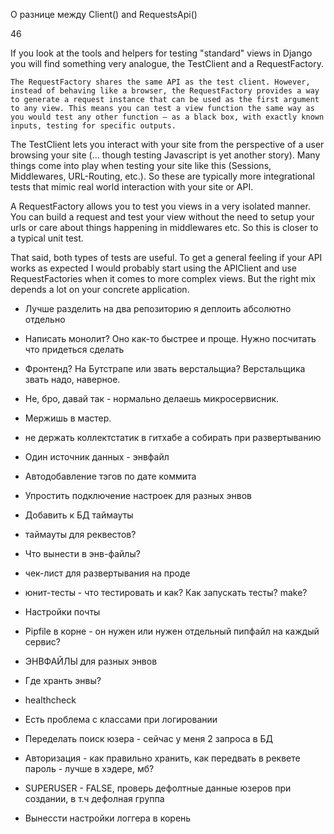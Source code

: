 

О разнице между Client() and RequestsApi()

46

If you look at the tools and helpers for testing "standard" views in Django you will find something very analogue, the TestClient and a RequestFactory.

    The RequestFactory shares the same API as the test client. However, instead of behaving like a browser, the RequestFactory provides a way to generate a request instance that can be used as the first argument to any view. This means you can test a view function the same way as you would test any other function – as a black box, with exactly known inputs, testing for specific outputs.

The TestClient lets you interact with your site from the perspective of a user browsing your site (... though testing Javascript is yet another story). Many things come into play when testing your site like this (Sessions, Middlewares, URL-Routing, etc.). So these are typically more integrational tests that mimic real world interaction with your site or API.

A RequestFactory allows you to test you views in a very isolated manner. You can build a request and test your view without the need to setup your urls or care about things happening in middlewares etc. So this is closer to a typical unit test.

That said, both types of tests are useful. To get a general feeling if your API works as expected I would probably start using the APIClient and use RequestFactories when it comes to more complex views. But the right mix depends a lot on your concrete application.

- Лучше разделить на два репозиторию я деплоить абсолютно отдельно
- Написать монолит? Оно как-то быстрее и проще. Нужно посчитать что придеться сделать
- Фронтенд? На Бутстрапе или звать верстальщиа?  Верстальщика звать надо, наверное.
- Не, бро, давай так - нормально делаешь микросервисник.
- Мержишь в мастер.
- не держать коллектстатик в гитхабе а собирать при развертыванию
- Один источник данных - энвфайл
- Автодобавление тэгов по дате коммита

- Упростить подключение настроек для разных энвов
- Добавить к БД таймауты
- таймауты для реквестов?
- Что вынести в энв-файлы?
- чек-лист для развертывания на проде
- юнит-тесты - что тестировать и как? Как запускать тесты? make?
- Настройки почты
- Pipfile в корне - он нужен или нужен отдельный пипфайл на каждый сервис?
- ЭНВФАЙЛЫ для разных энвов
- Где хранть энвы?
- healthcheck
- Есть проблема с классами при логировании
- Переделать поиск юзера - сейчас у меня 2 запроса в БД
- Авторизация - как правильно хранить, как передвать в реквете пароль - лучше в хэдере, мб?


 - SUPERUSER - FALSE, проверь дефолтные данные юзеров при создании, в т.ч дефолная группа
 - Вынессти настройки логгера в корень
